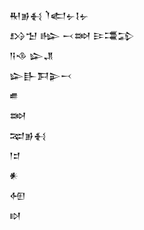 <div class='block'>
<div class='line'>𒊑𒂊𒈬 𒇺𒅗𒉡𒋙𒉡</div>
<div class='line'>𒋳𒈠 𒈗 𒁁𒇷 𒄿𒃮𒁉</div>
<div class='line'>𒀀𒈾 𒇽𒂗</div>
<div class='line'>𒇽𒃲𒁕𒉌𒁁</div>
<div class='line'>𒌑</div>
<div class='line'>𒇷</div>
<div class='line'>𒉈𒂊𒈬</div>
<div class='line'>𒁹𒄑</div>
<div class='line'>𒀭</div>
<div class='line'>𒅇</div>
<div class='line'>𒊭</div>
</div>